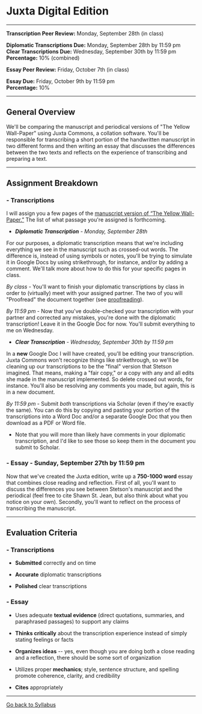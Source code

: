 # Juxta Digital Edition

_____

**Transcription Peer Review:** Monday, September 28th (in class)

**Diplomatic Transcriptions Due:** Monday, September 28th by 11:59 pm <br />
**Clear Transcriptions Due:** Wednesday, September 30th by 11:59 pm <br />
**Percentage:** 10% (combined)

**Essay Peer Review:** Friday, October 7th (in class)

**Essay Due:** Friday, October 9th by 11:59 pm <br />
**Percentage:** 10%

_____

## General Overview

We'll be comparing the manuscript and periodical versions of "The Yellow Wall-Paper" using Juxta Commons, a collation software. You'll be responsible for transcribing a short portion of the handwritten manuscript in two different forms and then writing an essay that discusses the differences between the two texts and reflects on the experience of transcribing and preparing a text. 

_____

## Assignment Breakdown

### - Transcriptions

I will assign you a few pages of the [manuscript version of “The Yellow Wall-Paper.”](http://schlesinger.radcliffe.harvard.edu/onlinecollections/gilman/search?topics[]=The%20Yellow%20Wall-Paper%20(Manuscript)&page=1) The list of what passage you're assigned is forthcoming. 

* ***Diplomatic Transcription** - Monday, September 28th*

For our purposes, a diplomatic transcription means that we're including everything we see in the manuscript such as crossed-out words. The difference is, instead of using symbols or notes, you'll be trying to simulate it in Google Docs by using strikethrough, for instance, and/or by adding a comment. We'll talk more about how to do this for your specific pages in class. 

*By class* - You'll want to finish your diplomatic transcriptions by class in order to (virtually) meet with your assigned partner. The two of you will "Proofread" the document together (see [proofreading](https://gde.upress.virginia.edu/06-gde.html#h3.1)).

*By 11:59 pm* - Now that you've double-checked your transcription with your partner and corrected any mistakes, you're done with the diplomatic transcription! Leave it in the Google Doc for now. You'll submit everything to me on Wednesday.  

* ***Clear Transcription** - Wednesday, September 30th by 11:59 pm*

In a **new** Google Doc I will have created, you'll be editing your transcription. Juxta Commons won't recognize things like strikethrough, so we'll be cleaning up our transcriptions to be the "final" version that Stetson imagined. That means, making a "fair copy," or a copy with any and all edits she made in the manuscript implemented. So delete crossed out words, for instance. You'll also be resolving any comments you made, but again, this is in a new document. 

*By 11:59 pm* - Submit *both* transcriptions via Scholar (even if they're exactly the same). You can do this by copying and pasting your portion of the transcriptions into a Word Doc and/or a separate Google Doc that you then download as a PDF or Word file. 
* Note that you will more than likely have comments in your diplomatic transcription, and I'd like to see those so keep them in the document you submit to Scholar.

### - Essay - Sunday, September 27th by 11:59 pm

Now that we've created the Juxta edition, write up a **750-1000 word** essay that combines close reading and reflection. First of all, you'll want to discuss the differences you see between Stetson's manuscript and the periodical (feel free to cite Shawn St. Jean, but also think about what you notice on your own). Secondly, you'll want to reflect on the process of transcribing the manuscript.

_____


## Evaluation Criteria

### - Transcriptions

* **Submitted** correctly and on time

* **Accurate** diplomatic transcriptions 

* **Polished** clear transcriptions  

### - Essay

* Uses adequate **textual evidence** (direct quotations, summaries, and paraphrased passages) to support any claims

* **Thinks critically** about the transcription experience instead of simply stating feelings or facts

* **Organizes ideas** -- yes, even though you are doing both a close reading and a reflection, there should be some sort of organization 

* Utilizes proper **mechanics**; style, sentence structure, and spelling promote coherence, clarity, and credibility

* **Cites** appropriately 

_____

[Go back to Syllabus](https://deanna-stover.github.io/coursesCNU/2020/idst270fall2020) 
